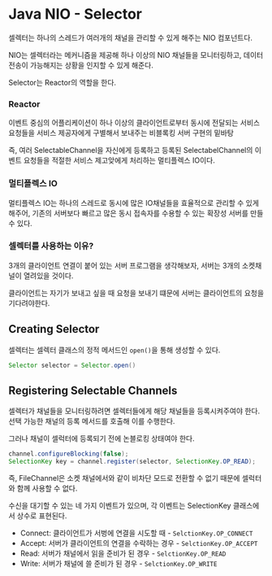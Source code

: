 # Java NIO - Selector

셀렉터는 하나의 스레드가 여러개의 채널을 관리할 수 있게 해주는 NIO 컴포넌트다.

NIO는 셀렉터라는 메커니즘을 제공해 하나 이상의 NIO 채널들을 모니터링하고, 데이터 전송이 가능해지는 상황을 인지할 수 있게 해준다.

Selector는 Reactor의 역할을 한다.

### Reactor
이벤트 중심의 어플리케이션이 하나 이상의 클라이언트로부터 동시에 전달되는 서비스요청들을 서비스 제공자에게 구별해서 보내주는 비블록킹 서버 구현의 밑바탕

즉, 여러 SelectableChannel을 자신에게 등록하고 등록된 SelectabelChannel의 이벤트 요청들을 적절한 서비스 제고앚에게 처리하는 멀티플렉스 IO이다.

### 멀티플렉스 IO
멀티플렉스 IO는 하나의 스레드로 동시에 많은 IO채널들을 효율적으로 관리할 수 있게 해주어, 기존의 서버보다 빠르고 많은 동시 접속자를 수용할 수 있는 확장성 서버를 만들 수 있다.

### 셀렉터를 사용하는 이유?

3개의 클라이언트 연결이 붙어 있는 서버 프로그램을 생각해보자, 서버는 3개의 소켓채널이 열려있을 것이다.

클라이언트는 자기가 보내고 싶을 때 요청을 보내기 떄문에 서버는 클라이언트의 요청을 기다려야한다.


## Creating Selector
셀렉터는 셀렉터 클래스의 정적 메서드인 `open()`을 통해 생성할 수 있다.

```java
Selector selector = Selector.open()
```

## Registering Selectable Channels
셀렉터가 채널들을 모니터링하려면 셀렉터들에게 해당 채널들을 등록시켜주여야 한다. 선택 가능한 채널의 등록 메서드를 호출해 이를 수행한다.

그러나 채널이 셀럭터에 등록되기 전에 논블로킹 상태여야 한다.

```java
channel.configureBlocking(false);
SelectionKey key = channel.register(selector, SelectionKey.OP_READ);
```

즉, FileChannel은 소켓 채널에서와 같이 비차단 모드로 전환할 수 없기 때문에 셀럭터와 함께 사용할 수 없다.

수신을 대기할 수 있는 네 가지 이벤트가 있으며, 각 이벤트는 SelectionKey 클래스에서 상수로 표현된다.

- Connect: 클라이언트가 서벙에 연결을 시도할 때 - `SelctionKey.OP_CONNECT`
- Accept: 서버가 클라이언트의 연결을 수락하는 경우 - `SelctionKey.OP_ACCEPT`
- Read: 서버가 채널에서 읽을 준비가 된 경우 - `SelctionKey.OP_READ`
- Write: 서버가 채널에 쓸 준비가 된 경우 - `SelctionKey.OP_WRITE`

